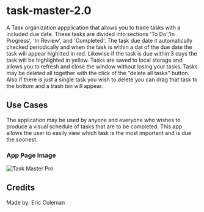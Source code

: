 # task-master-2.0

A Task organization appplication that allows you to trade tasks with a included due date. These tasks are divided into sections 'To Do','In Progress', 'In Review', and 'Completed'. The task due date it automatically checked periodically and when the task is within a dat of the due date the task will appear highlited in red. Likewise if the task is due within 3 days the task will be highlighted in yellow. Tasks are saved to local storage and allows you to refresh and close the window without losing your tasks. Tasks may be deleted all together with the click of the "delete all tasks" button. Also if there is just a single task you wish to delete you can drag that task to the bottom and a trash bin will appear. 

## Use Cases

The application may be used by anyone and everyone who wishes to produce a visual schedule of tasks that are to be completed. This app allows the user to easily view which task is the most important and is due the soonest.


### App Page Image 
![Task Master Pro](./assets/imagestaskmasterpro.png "Task Master landing page")


## Credits 

Made by: Eric Coleman 

